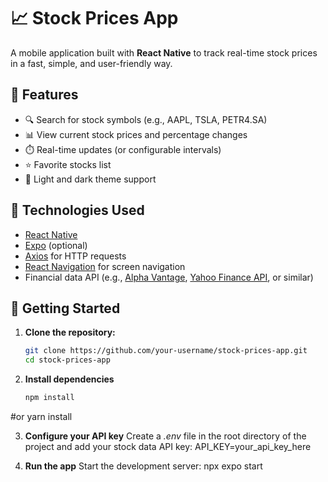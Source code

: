 # 📈 Stock Prices App

A mobile application built with **React Native** to track real-time stock prices in a fast, simple, and user-friendly way.

## 🧩 Features

- 🔍 Search for stock symbols (e.g., AAPL, TSLA, PETR4.SA)
- 📊 View current stock prices and percentage changes
- ⏱️ Real-time updates (or configurable intervals)
- ⭐ Favorite stocks list
- 🌙 Light and dark theme support

## 📱 Technologies Used

- [React Native](https://reactnative.dev/)
- [Expo](https://expo.dev/) (optional)
- [Axios](https://axios-http.com/) for HTTP requests
- [React Navigation](https://reactnavigation.org/) for screen navigation
- Financial data API (e.g., [Alpha Vantage](https://www.alphavantage.co/), [Yahoo Finance API](https://www.yahoofinanceapi.com/), or similar)

## 🚀 Getting Started

1. **Clone the repository:**
   ```bash
   git clone https://github.com/your-username/stock-prices-app.git
   cd stock-prices-app
   
2. **Install dependencies**
   ```bash
   npm install
  #or
   yarn install
   
3. **Configure your API key**
   Create a *.env* file in the root directory of the project and add your stock data API key:
   API_KEY=your_api_key_here

4. **Run the app**
   Start the development server:
   npx expo start
